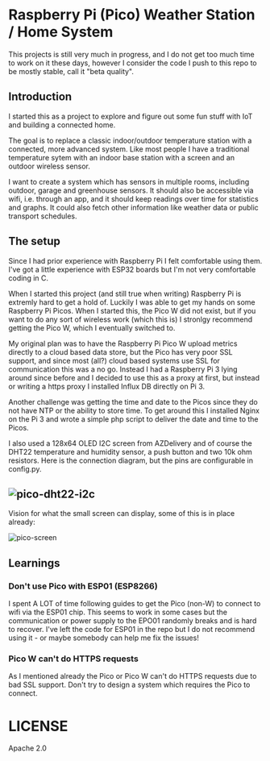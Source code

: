 # Raspberry Pi (Pico) Weather Station / Home System

This projects is still very much in progress, and I do not get too much time to work on  it these days, however I consider the code I push to this repo to be mostly stable, call it "beta quality".

## Introduction

I started this as a project to explore and figure out some fun stuff with IoT and building a connected home.

The goal is to replace a classic indoor/outdoor temperature station with a connected, more advanced system. Like most people I have a traditional temperature sytem with an indoor base station with a screen and an outdoor wireless sensor.

I want to create a system which has sensors in multiple rooms, including outdoor, garage and greenhouse sensors. It should also be accessible via wifi, i.e. through an app, and it should keep readings over time for statistics and graphs. It could also fetch other information like weather data or public transport schedules.

## The setup

Since I had prior experience with Raspberry Pi I felt comfortable using them. I've got a little experience with ESP32 boards but I'm not very comfortable coding in C.

When I started this project (and still true when writing) Raspberry Pi is extremly hard to get a hold of. Luckily I was able to get my hands on some Raspberry Pi Picos. When I started this, the Pico W did not exist, but if you want to do any sort of wireless work (which this is) I stronlgy recommend getting the Pico W, which I eventually switched to.

My original plan was to have the Raspberry Pi Pico W upload metrics directly to a cloud based data store, but the Pico has very poor SSL support, and since most (all?) cloud based systems use SSL for communication this was a no go. Instead I had a Raspberry Pi 3 lying around since before and I decided to use this as a proxy at first, but instead or writing a https proxy I installed Influx DB directly on Pi 3.

Another challenge was getting the time and date to the Picos since they do not have NTP or the ability to store time. To get around this I installed Nginx on the Pi 3 and wrote a simple php script to deliver the date and time to the Picos.

I also used a 128x64 OLED I2C screen from AZDelivery and of course the DHT22 temperature and humidity sensor, a push button and two 10k ohm resistors. Here is the connection diagram, but the pins are configurable in config.py.

## ![pico-dht22-i2c](/Users/andy/code/pi/pico-dht22-i2c.png)



Vision for what the small screen can display, some of this is in place already:

![pico-screen](/Users/andy/code/pi/pico-screen.png)

## Learnings

### Don't use Pico with ESP01 (ESP8266)

I spent A LOT of time following guides to get the Pico (non-W) to connect to wifi via the ESP01 chip. This seems to work in some cases but the communication or power supply to the EPO01 randomly breaks and is hard to recover. I've left the code for ESP01 in the repo but I do not recommend using it - or maybe somebody can help me fix the issues!

### Pico W can't do HTTPS requests

As I mentioned already the Pico or Pico W can't do HTTPS requests due to bad SSL support. Don't try to design a system which requires the Pico to connect.

# LICENSE

Apache 2.0